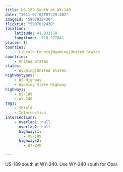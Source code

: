 ```yaml
---
title: US-189 South at WY-240
date: "2011-07-05T07:29:40Z"
imageid: "5907032430"
flickrid: "5907032430"
location:
    latitude: 41.933118
    longitude: -110.272041
places: []
counties:
    - Lincoln County|Wyoming|United States
countries:
    - United States
states:
    - Wyoming|United States
highwaytypes:
    - US Highway
    - Wyoming State Highway
highways:
    - US-189
    - WY-240
tags:
    - Shield
    - Intersection
intersections:
    - overlap1: null
      overlap2: null
      highways1:
        - US-189
      highways2:
        - WY-240

---
```

US-189 south at WY-240.  Use WY-240 south for Opal.